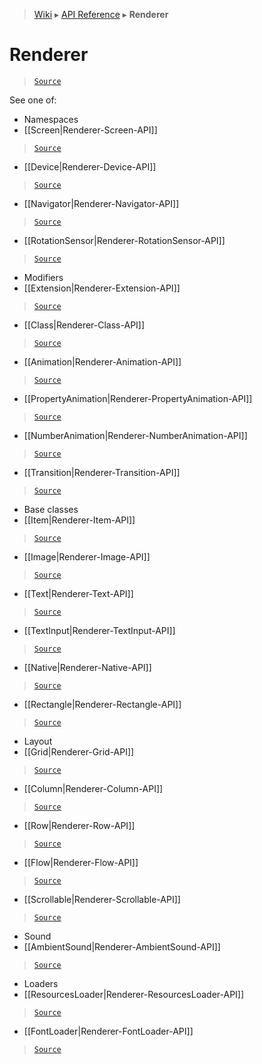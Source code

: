 > [Wiki](Home) ▸ [API Reference](API-Reference) ▸ **Renderer**

# Renderer

> [`Source`](/Neft-io/neft/tree/master/src/renderer/index.litcoffee#renderer)

See one of:
 - Namespaces
  - [[Screen|Renderer-Screen-API]]

> [`Source`](/Neft-io/neft/tree/master/src/renderer/index.litcoffee#renderer)

  - [[Device|Renderer-Device-API]]

> [`Source`](/Neft-io/neft/tree/master/src/renderer/index.litcoffee#renderer)

  - [[Navigator|Renderer-Navigator-API]]

> [`Source`](/Neft-io/neft/tree/master/src/renderer/index.litcoffee#renderer)

  - [[RotationSensor|Renderer-RotationSensor-API]]

> [`Source`](/Neft-io/neft/tree/master/src/renderer/index.litcoffee#renderer)

 - Modifiers
  - [[Extension|Renderer-Extension-API]]

> [`Source`](/Neft-io/neft/tree/master/src/renderer/index.litcoffee#renderer)

  - [[Class|Renderer-Class-API]]

> [`Source`](/Neft-io/neft/tree/master/src/renderer/index.litcoffee#renderer)

  - [[Animation|Renderer-Animation-API]]

> [`Source`](/Neft-io/neft/tree/master/src/renderer/index.litcoffee#renderer)

  - [[PropertyAnimation|Renderer-PropertyAnimation-API]]

> [`Source`](/Neft-io/neft/tree/master/src/renderer/index.litcoffee#renderer)

  - [[NumberAnimation|Renderer-NumberAnimation-API]]

> [`Source`](/Neft-io/neft/tree/master/src/renderer/index.litcoffee#renderer)

  - [[Transition|Renderer-Transition-API]]

> [`Source`](/Neft-io/neft/tree/master/src/renderer/index.litcoffee#renderer)

 - Base classes
  - [[Item|Renderer-Item-API]]

> [`Source`](/Neft-io/neft/tree/master/src/renderer/index.litcoffee#renderer)

  - [[Image|Renderer-Image-API]]

> [`Source`](/Neft-io/neft/tree/master/src/renderer/index.litcoffee#renderer)

  - [[Text|Renderer-Text-API]]

> [`Source`](/Neft-io/neft/tree/master/src/renderer/index.litcoffee#renderer)

  - [[TextInput|Renderer-TextInput-API]]

> [`Source`](/Neft-io/neft/tree/master/src/renderer/index.litcoffee#renderer)

  - [[Native|Renderer-Native-API]]

> [`Source`](/Neft-io/neft/tree/master/src/renderer/index.litcoffee#renderer)

  - [[Rectangle|Renderer-Rectangle-API]]

> [`Source`](/Neft-io/neft/tree/master/src/renderer/index.litcoffee#renderer)

 - Layout
  - [[Grid|Renderer-Grid-API]]

> [`Source`](/Neft-io/neft/tree/master/src/renderer/index.litcoffee#renderer)

  - [[Column|Renderer-Column-API]]

> [`Source`](/Neft-io/neft/tree/master/src/renderer/index.litcoffee#renderer)

  - [[Row|Renderer-Row-API]]

> [`Source`](/Neft-io/neft/tree/master/src/renderer/index.litcoffee#renderer)

  - [[Flow|Renderer-Flow-API]]

> [`Source`](/Neft-io/neft/tree/master/src/renderer/index.litcoffee#renderer)

  - [[Scrollable|Renderer-Scrollable-API]]

> [`Source`](/Neft-io/neft/tree/master/src/renderer/index.litcoffee#renderer)

 - Sound
  - [[AmbientSound|Renderer-AmbientSound-API]]

> [`Source`](/Neft-io/neft/tree/master/src/renderer/index.litcoffee#renderer)

 - Loaders
  - [[ResourcesLoader|Renderer-ResourcesLoader-API]]

> [`Source`](/Neft-io/neft/tree/master/src/renderer/index.litcoffee#renderer)

  - [[FontLoader|Renderer-FontLoader-API]]

> [`Source`](/Neft-io/neft/tree/master/src/renderer/index.litcoffee#renderer)

